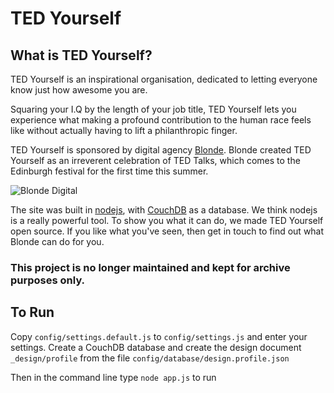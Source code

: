 TED Yourself
============

What is TED Yourself?
---------------------

TED Yourself is an inspirational organisation, dedicated to letting everyone know just how awesome you are.

Squaring your I.Q by the length of your job title, TED Yourself lets you experience what making a profound
contribution to the human race feels like without actually having to lift a philanthropic finger.

TED Yourself is sponsored by digital agency [Blonde](http://blonde.net). Blonde created TED Yourself as an
irreverent celebration of TED Talks, which comes to the Edinburgh festival for the first time this summer.

![Blonde Digital](http://blonde.net/images/logo.gif) 

The site was built in [nodejs](http://nodejs.org), with [CouchDB](http://couchdb.org) as a database. We think nodejs
is a really powerful tool. To show you what it can do, we made TED Yourself open source. If you like what you've
seen, then get in touch to find out what Blonde can do for you.

### This project is no longer maintained and kept for archive purposes only.


To Run
------

Copy `config/settings.default.js` to `config/settings.js` and enter your settings.  Create a CouchDB database and create the
design document `_design/profile` from the file `config/database/design.profile.json`

Then in the command line type `node app.js` to run

